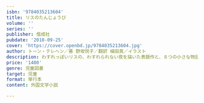 ```yaml
---
isbn: '9784035213604'
title: リスのたんじょうび
volume: ''
series: ''
publisher: 偕成社
pubdate: '2018-09-25'
cover: 'https://cover.openbd.jp/9784035213604.jpg'
author: トーン・テレヘン／著 野坂悦子／翻訳 植田真／イラスト
description: わすれっぽいリスの、わすれられない夜を描いた表題作と、８つの小さな物語。オランダの国民的作家おくる短編集です。
price: '1400'
genre: 児童図書
target: 児童
format: 単行本
content: 外国文学小説

---
```

